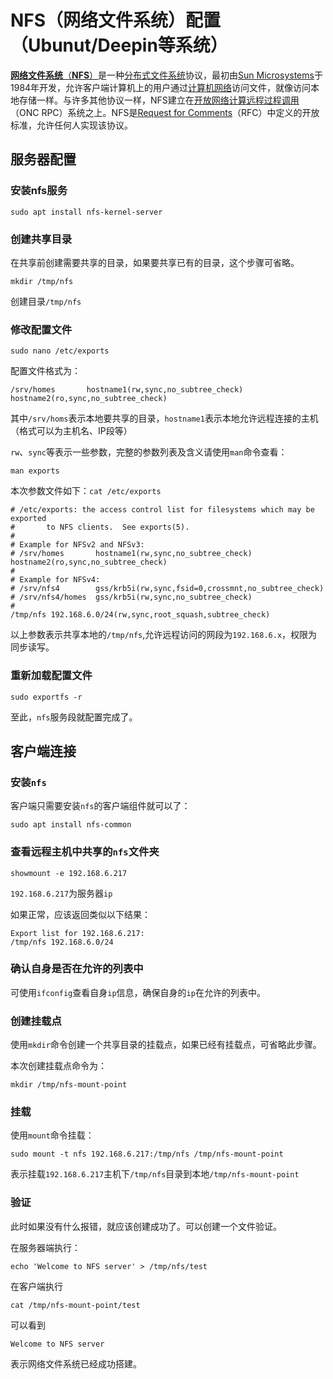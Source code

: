 # NFS（网络文件系统）配置（Ubunut/Deepin等系统）

[**网络文件系统**（**NFS**）](https://en.wikipedia.org/wiki/Network_File_System)是一种[分布式文件系统](https://en.wikipedia.org/wiki/Distributed_file_system)协议，最初由[Sun Microsystems](https://en.wikipedia.org/wiki/Sun_Microsystems)于1984年开发，允许客户端计算机上的用户通过[计算机网络](https://en.wikipedia.org/wiki/Computer_network)访问文件，就像访问本地存储一样。与许多其他协议一样，NFS建立在[开放网络计算远程过程调用](https://en.wikipedia.org/wiki/Open_Network_Computing_Remote_Procedure_Call)（ONC RPC）系统之上。NFS是[Request for Comments](https://en.wikipedia.org/wiki/Request_for_Comments)（RFC）中定义的开放标准，允许任何人实现该协议。

## 服务器配置

### 安装nfs服务

```shell
sudo apt install nfs-kernel-server
```

### 创建共享目录

在共享前创建需要共享的目录，如果要共享已有的目录，这个步骤可省略。

```shell
mkdir /tmp/nfs
```

创建目录`/tmp/nfs`

### 修改配置文件

```shell
sudo nano /etc/exports
```

配置文件格式为：

```
/srv/homes       hostname1(rw,sync,no_subtree_check) hostname2(ro,sync,no_subtree_check)
```

其中`/srv/homs`表示本地要共享的目录，`hostname1`表示本地允许远程连接的主机（格式可以为主机名、IP段等）

`rw`、`sync`等表示一些参数，完整的参数列表及含义请使用`man`命令查看：

```shell
man exports
```

本次参数文件如下：`cat /etc/exports`

```shell
# /etc/exports: the access control list for filesystems which may be exported
#		to NFS clients.  See exports(5).
#
# Example for NFSv2 and NFSv3:
# /srv/homes       hostname1(rw,sync,no_subtree_check) hostname2(ro,sync,no_subtree_check)
#
# Example for NFSv4:
# /srv/nfs4        gss/krb5i(rw,sync,fsid=0,crossmnt,no_subtree_check)
# /srv/nfs4/homes  gss/krb5i(rw,sync,no_subtree_check)
#
/tmp/nfs 192.168.6.0/24(rw,sync,root_squash,subtree_check)
```

以上参数表示共享本地的`/tmp/nfs`,允许远程访问的网段为`192.168.6.x`，权限为同步读写。

### 重新加载配置文件

```shell
sudo exportfs -r
```

至此，`nfs`服务段就配置完成了。

## 客户端连接

### 安装`nfs`

客户端只需要安装`nfs`的客户端组件就可以了：

```shell
sudo apt install nfs-common
```

### 查看远程主机中共享的`nfs`文件夹

```shell
showmount -e 192.168.6.217
```

`192.168.6.217`为服务器`ip`

如果正常，应该返回类似以下结果：

```shell
Export list for 192.168.6.217:
/tmp/nfs 192.168.6.0/24
```

### 确认自身是否在允许的列表中

可使用`ifconfig`查看自身`ip`信息，确保自身的`ip`在允许的列表中。

### 创建挂载点

使用`mkdir`命令创建一个共享目录的挂载点，如果已经有挂载点，可省略此步骤。

本次创建挂载点命令为：

```shell
mkdir /tmp/nfs-mount-point
```

### 挂载

使用`mount`命令挂载：

```shell
sudo mount -t nfs 192.168.6.217:/tmp/nfs /tmp/nfs-mount-point
```

表示挂载`192.168.6.217`主机下`/tmp/nfs`目录到本地`/tmp/nfs-mount-point`

### 验证

此时如果没有什么报错，就应该创建成功了。可以创建一个文件验证。

在服务器端执行：

```shell
echo 'Welcome to NFS server' > /tmp/nfs/test
```

在客户端执行

```shell
cat /tmp/nfs-mount-point/test
```

可以看到

```
Welcome to NFS server
```

表示网络文件系统已经成功搭建。
